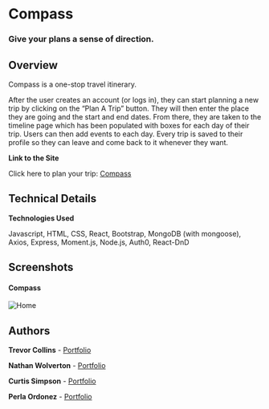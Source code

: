 # Compass
### Give your plans a sense of direction.

## **Overview**
Compass is a one-stop travel itinerary.

After the user creates an account (or logs in), they can start planning a new trip by clicking on the “Plan A Trip” button. They will then enter the place they are going and the start and end dates. From there, they are taken to the timeline page which has been populated with boxes for each day of their trip. Users can then add events to each day. Every trip is saved to their profile so they can leave and come back to it whenever they want.

**Link to the Site**

Click here to plan your trip: [Compass]( https://github.com/NateWolves/Project_3 "Compass")

## **Technical Details**
**Technologies Used**

Javascript, HTML, CSS, React, Bootstrap, MongoDB (with mongoose), Axios, Express, Moment.js, Node.js, Auth0, React-DnD

## **Screenshots**

#### **Compass**

![Home](https://live.staticflickr.com/65535/40806918213_0b6cc0153f.jpg)



## **Authors**

**Trevor Collins** - [Portfolio](https://trevorcollins.github.io/Portfolio/)

**Nathan Wolverton** - [Portfolio](https://natewolves.com)

**Curtis Simpson** - [Portfolio](https://crsimpson5.github.io)

**Perla Ordonez** - [Portfolio]( https://github.com/pordonez93)
